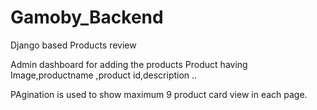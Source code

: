 # Gamoby_Backend
Django based Products review 


Admin dashboard for adding the products 
Product having Image,productname ,product id,description ..

PAgination is used to show maximum 9 product card view in each page.
